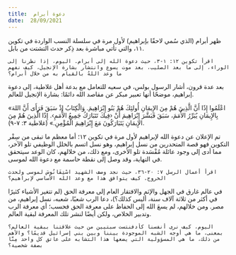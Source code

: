 ```yaml
---
title:  دعوة أبرام
date:  28/09/2021
---
```


ظهر أبرام (الذي سُمي لاحقًا بإبراهيم) لأول مرة في سلسلة النسب الواردة في تكوين ١١، والتي تأتي مباشرة بعد ذِكر حدث التشتت من بابل.

`اقرأ تكوين ١٢: ١-٣، حيث دعوة الله إلى أبرام. اليوم، إذا نظرنا إلى الوراء، إلى ما بعد الصليب، بعد موت يسوع وانتشار بشارة الإنجيل، كيف نفهم ما وعد اللهُ بالقيام به من خلال أبرام؟`

بعد عدة قرون، أشار الرسول بولس، في سعيه للتعامل مع بدعة أهل غلاطية، إلى دعوة إبراهيم، موضحًا أنها تعبير مبكر عن مقاصد الله دائمًا: بشارة الإنجيل للعالم.

«اعْلَمُوا إِذًا أَنَّ الَّذِينَ هُمْ مِنَ الإِيمَانِ أُولئِكَ هُمْ بَنُو إِبْرَاهِيمَ. وَالْكِتَابُ إِذْ سَبَقَ فَرَأَى أَنَّ اللهَ بِالإِيمَانِ يُبَرِّرُ الأُمَمَ، سَبَقَ فَبَشَّرَ إِبْرَاهِيمَ أَنْ ‹فِيكَ تَتَبَارَكُ جَمِيعُ الأُمَمِ›. إِذًا الَّذِينَ هُمْ مِنَ الإِيمَانِ يَتَبَارَكُونَ مَعَ إِبْرَاهِيمَ الْمُؤْمِنِ.» (غلاطية ٣: ٧-٩).

تم الإعلان عن دعوة الله لإبراهيم لأول مرة في تكوين ١٢؛ أما معظم ما تبقى من سِفْر التكوين فهو قصة المتحدرين من نسل إبراهيم، وهو نسل اتسم بالخلل الوظيفي تلو الآخر، مما أدى إلى وجود عائلة مُفْسَدة تلو الأخرى، ومع ذلك، من خلالهم، كان الوعد سيتحقق في النهاية، وقد وصل إلى نقطة حاسمة مع دعوة الله لموسى.

`اقرأ أعمال الرسل ٧: ٢٠-٣٦، حيث نجد وصف الشهيد اسْتِفَانُوسَ لموسى ولحدث الخروج. كيف يتوافق هذا مع وعد الله الأساسي لإبراهيم؟`

في عالم غارق في الجهل والإثم والافتقار العام إلى معرفة الحق (لم تتغير الأشياء كثيرًا في أكثر من ثلاثة آلاف سنة، أليس كذلك؟)، دعا الرب شعبًا، شعبه، نسل إبراهيم، من مصر. ومن خلالهم، لم يسعَ الله إلى الحفاظ على معرفة الحق فحسب؛ أي معرفة الرب وتدبير الخلاص، ولكن أيضًا لنشر تلك المعرفة لبقية العالم.

`اليوم، كيف نرى أنفسنا كأدفنتست سبتيين من حيث علاقتنا ببقية العالم؟ بمعنى، ما هي أوجه الشبه الموجودة بيننا وبين بني إسرائيل قديمًا؟ والأهم من ذلك، ما هي المسؤولية التي يضعها هذا التشابه على عاتق كل واحد مِنَّا بصفة شخصية؟`